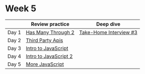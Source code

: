 # Week 5

|       | Review practice                          | Deep dive                               |
| ----- | ---------------------------------------- | --------------------------------------- |
| Day 1 | [Has Many Through 2](has_many_through_2) | [Take-Home Interview #3](21_takehome_3) |
| Day 2 | [Third Party Apis](third_party_apis)     |                                         |
| Day 3 | [Intro to JavaScript](intro_to_js)       |                                         |
| Day 4 | [Intro to JavaScript 2](intro_to_js_2)   |                                         |
| Day 5 | [More JavaScript](more_javascript)       |                                         |
